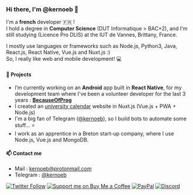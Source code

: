### Hi there, I'm @kernoeb 👋

I'm a **french** developer :fr: !  
I hold a degree in **Computer Science** (DUT Informatique > BAC+2), and I'm still studying (Licence Pro DLIS) at the IUT de Vannes, Brittany, France.

I mostly use languages or frameworks such as Node.js, Python3, Java, React.js, React Native, Vue.js and Nuxt.js :)  
So, I really like web and mobile development! :computer:

#### 🔭 Projects
- I’m currently working on an **Android** app built in **React Native**, for my development team where I've been a volunteer developer for the last 3 years : **[BecauseOfProg](https://github.com/BecauseOfProg)**
- I created an [university calendar](https://github.com/kernoeb/planningiut) website in Nuxt.js (Vue.js + PWA + Node.js)
- I'm a big fan of Telegram ([@kernoeb](https://t.me/kernoeb)), so I build bots to automate some stuff... :star:
- I work as an apprentice in a Breton start-up company, where I use Node.js, Vue.js and MongoDB.


#### 📫 Contact me
- Mail : kernoeb@protonmail.com  
- Telegram : [@kernoeb](https://t.me/kernoeb)

[![Twitter Follow](https://img.shields.io/twitter/follow/KOP_OF_TEA?color=%231DA1F2&label=Follow%20me&logo=Twitter&style=for-the-badge)](https://twitter.com/kernoeb) 
[![Support me on Buy Me a Coffee](https://img.shields.io/badge/Support%20me-☕-orange.svg?style=for-the-badge&label=Buy%20me%20a%20coffee)](https://www.buymeacoffee.com/kernoeb)
[![PayPal](https://img.shields.io/badge/Donate-💵-yellow.svg?style=for-the-badge&label=PayPal)](https://www.paypal.com/kernoeb)
[![Discord](https://img.shields.io/discord/272454426038370304?color=7289da&label=Discord&logo=discord&style=for-the-badge)](https://discord.becauseofprog.fr)
